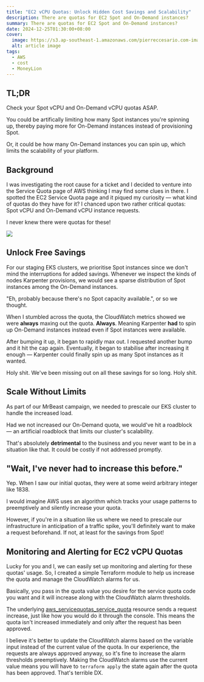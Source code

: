 ```yaml
---
title: "EC2 vCPU Quotas: Unlock Hidden Cost Savings and Scalability"
description: There are quotas for EC2 Spot and On-Demand instances?
summary: There are quotas for EC2 Spot and On-Demand instances?
date: 2024-12-25T01:30:00+08:00
cover:
  image: https://s3.ap-southeast-1.amazonaws.com/pierreccesario.com-images/blog/ec2-vcpu-service-quota/banner.webp
  alt: article image
tags:
  - AWS
  - cost
  - MoneyLion
---
```


[screenshot]: https://s3.ap-southeast-1.amazonaws.com/pierreccesario.com-images/blog/ec2-vcpu-service-quota/screenshot.webp

## TL;DR

Check your Spot vCPU and On-Demand vCPU quotas ASAP.

You could be artifically limiting how many Spot instances you're spinning up, thereby paying more for On-Demand instances instead of provisioning Spot.

Or, it could be how many On-Demand instances you can spin up, which limits the scalability of your platform.

## Background

I was investigating the root cause for a ticket and I decided to venture into the Service Quota page of AWS thinking I may find some clues in there.
I spotted the EC2 Service Quota page and it piqued my curiosity — what kind of quotas do they have for it?
I chanced upon two rather critical quotas: Spot vCPU and On-Demand vCPU instance requests.

I never knew there were quotas for these!

![][screenshot]

## Unlock Free Savings

For our staging EKS clusters, we prioritise Spot instances since we don't mind the interruptions for added savings.
Whenever we inspect the kinds of nodes Karpenter provisions, we would see a sparse distribution of Spot instances among the On-Demand instances.

"Eh, probably because there's no Spot capacity available.", or so we thought.

When I stumbled across the quota, the CloudWatch metrics showed we were **always** maxing out the quota.
**Always**.
Meaning Karpenter **had** to spin up On-Demand instances instead even if Spot instances were available.

After bumping it up, it began to rapidly max out.
I requested another bump and it hit the cap again.
Eventually, it began to stabilise after increasing it enough — Karpenter could finally spin up as many Spot instances as it wanted.

Holy shit. We've been missing out on all these savings for so long. Holy shit.

## Scale Without Limits

As part of our MrBeast campaign, we needed to prescale our EKS cluster to handle the increased load.

Had we not increased our On-Demand quota, we would've hit a roadblock — an artificial roadblock that limits our cluster's scalability.

That's absolutely **detrimental** to the business and you never want to be in a situation like that. It could be costly if not addressed promptly.

## "Wait, I've never had to increase this before."

Yep.
When I saw our initial quotas, they were at some weird arbitrary integer like 1838.

I would imagine AWS uses an algorithm which tracks your usage patterns to preemptively and silently increase your quota.

However, if you're in a situation like us where we need to prescale our infrastructure in anticipation of a traffic spike, you'll definitely want to make a request beforehand.
If not, at least for the savings from Spot!

## Monitoring and Alerting for EC2 vCPU Quotas

Lucky for you and I, we can easily set up monitoring and alerting for these quotas' usage.
So, I created a simple Terraform module to help us increase the quota and manage the CloudWatch alarms for us.

Basically, you pass in the quota value you desire for the service quota code you want and it will increase along with the CloudWatch alarm thresholds.

The underlying [aws_servicequotas_service_quota](https://registry.terraform.io/providers/hashicorp/aws/latest/docs/resources/servicequotas_service_quota) resource sends a request increase, just like how you would do it through the console.
This means the quota isn't increased immediately and only after the request has been approved.

I believe it's better to update the CloudWatch alarms based on the variable input instead of the current value of the quota.
In our experience, the requests are always approved anyway, so it's fine to increase the alarm thresholds preemptively.
Making the CloudWatch alarms use the current value means you will have to `terraform apply` the state again after the quota has been approved.
That's terrible DX.
